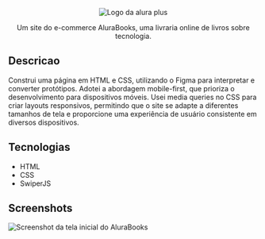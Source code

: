 

<p align="center"> <img src="https://github.com/MonicaHillman/alurabooks/blob/aula05/img/Logo.svg" alt="Logo da alura plus"> </p>
<p align="center">Um site do e-commerce AluraBooks, uma livraria online de livros sobre tecnologia.</p>

## Descricao 

Construi uma página em HTML e CSS, utilizando o Figma para interpretar e converter protótipos. Adotei a abordagem mobile-first, que prioriza o desenvolvimento para dispositivos móveis. Usei media queries no CSS para criar layouts responsivos, permitindo que o site se adapte a diferentes tamanhos de tela e proporcione uma experiência de usuário consistente em diversos dispositivos.




## Tecnologias
* HTML
* CSS
* SwiperJS

## Screenshots
![Screenshot da tela inicial do AluraBooks](https://imgur.com/6GsjQvJ.png)

